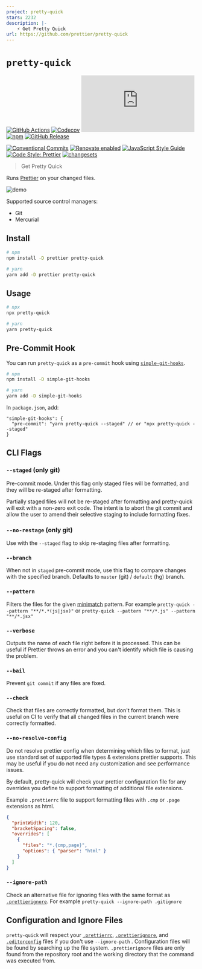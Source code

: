 ```yaml
---
project: pretty-quick
stars: 2232
description: |-
    ⚡ Get Pretty Quick
url: https://github.com/prettier/pretty-quick
---
```


# `pretty-quick`

[![GitHub Actions](https://github.com/prettier/pretty-quick/workflows/CI/badge.svg)](https://github.com/prettier/pretty-quick/actions/workflows/ci.yml)
[![Codecov](https://img.shields.io/codecov/c/github/prettier/pretty-quick.svg)](https://codecov.io/gh/prettier/pretty-quick)
[![type-coverage](https://img.shields.io/badge/dynamic/json.svg?label=type-coverage&prefix=%E2%89%A5&suffix=%&query=$.typeCoverage.atLeast&uri=https%3A%2F%2Fraw.githubusercontent.com%2Fun-ts%2Flib-boilerplate%2Fmain%2Fpackage.json)](https://github.com/plantain-00/type-coverage)
[![npm](https://img.shields.io/npm/v/pretty-quick.svg)](https://www.npmjs.com/package/pretty-quick)
[![GitHub Release](https://img.shields.io/github/release/prettier/pretty-quick)](https://github.com/prettier/pretty-quick/releases)

[![Conventional Commits](https://img.shields.io/badge/conventional%20commits-1.0.0-yellow.svg)](https://conventionalcommits.org)
[![Renovate enabled](https://img.shields.io/badge/renovate-enabled-brightgreen.svg)](https://renovatebot.com)
[![JavaScript Style Guide](https://img.shields.io/badge/code_style-standard-brightgreen.svg)](https://standardjs.com)
[![Code Style: Prettier](https://img.shields.io/badge/code_style-prettier-ff69b4.svg)](https://github.com/prettier/prettier)
[![changesets](https://img.shields.io/badge/maintained%20with-changesets-176de3.svg)](https://github.com/changesets/changesets)

> Get Pretty Quick

Runs [Prettier](https://prettier.io) on your changed files.

![demo](./img/demo.gif)

Supported source control managers:

- Git
- Mercurial

## Install

```sh
# npm
npm install -D prettier pretty-quick
```

```sh
# yarn
yarn add -D prettier pretty-quick
```

## Usage

```sh
# npx
npx pretty-quick

# yarn
yarn pretty-quick
```

## Pre-Commit Hook

You can run `pretty-quick` as a `pre-commit` hook using [`simple-git-hooks`](https://github.com/toplenboren/simple-git-hooks).

```sh
# npm
npm install -D simple-git-hooks

# yarn
yarn add -D simple-git-hooks
```

In `package.json`, add:

```jsonc
"simple-git-hooks": {
  "pre-commit": "yarn pretty-quick --staged" // or "npx pretty-quick --staged"
}
```

## CLI Flags

### `--staged` (only git)

Pre-commit mode. Under this flag only staged files will be formatted, and they will be re-staged after formatting.

Partially staged files will not be re-staged after formatting and pretty-quick will exit with a non-zero exit code. The intent is to abort the git commit and allow the user to amend their selective staging to include formatting fixes.

### `--no-restage` (only git)

Use with the `--staged` flag to skip re-staging files after formatting.

### `--branch`

When not in `staged` pre-commit mode, use this flag to compare changes with the specified branch. Defaults to `master` (git) / `default` (hg) branch.

### `--pattern`

Filters the files for the given [minimatch](https://github.com/isaacs/minimatch) pattern.
For example `pretty-quick --pattern "**/*.*(js|jsx)"` or `pretty-quick --pattern "**/*.js" --pattern "**/*.jsx"`

### `--verbose`

Outputs the name of each file right before it is processed. This can be useful if Prettier throws an error and you can't identify which file is causing the problem.

### `--bail`

Prevent `git commit` if any files are fixed.

### `--check`

Check that files are correctly formatted, but don't format them. This is useful on CI to verify that all changed files in the current branch were correctly formatted.

### `--no-resolve-config`

Do not resolve prettier config when determining which files to format, just use standard set of supported file types & extensions prettier supports. This may be useful if you do not need any customization and see performance issues.

By default, pretty-quick will check your prettier configuration file for any overrides you define to support formatting of additional file extensions.

Example `.prettierrc` file to support formatting files with `.cmp` or `.page` extensions as html.

```json
{
  "printWidth": 120,
  "bracketSpacing": false,
  "overrides": [
    {
      "files": "*.{cmp,page}",
      "options": { "parser": "html" }
    }
  ]
}
```

<!-- Undocumented = Unsupported :D

### `--config`

Path to a `.prettierrc` file.

### `--since`

A SCM revision such as a git commit hash or ref.

For example `pretty-quick --since HEAD` will format only staged files.

-->

### `--ignore-path`

Check an alternative file for ignoring files with the same format as [`.prettierignore`](https://prettier.io/docs/en/ignore#ignoring-files).
For example `pretty-quick --ignore-path .gitignore`

## Configuration and Ignore Files

`pretty-quick` will respect your [`.prettierrc`](https://prettier.io/docs/en/configuration), [`.prettierignore`](https://prettier.io/docs/en/ignore#ignoring-files), and [`.editorconfig`](http://editorconfig.org/) files if you don't use `--ignore-path` . Configuration files will be found by searching up the file system. `.prettierignore` files are only found from the repository root and the working directory that the command was executed from.

